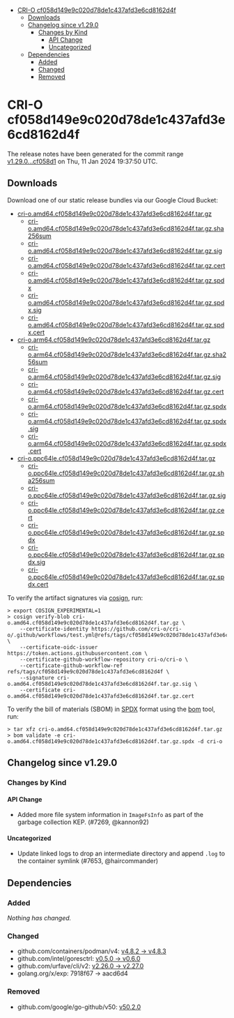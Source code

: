 - [CRI-O cf058d149e9c020d78de1c437afd3e6cd8162d4f](#cri-o-cf058d149e9c020d78de1c437afd3e6cd8162d4f)
  - [Downloads](#downloads)
  - [Changelog since v1.29.0](#changelog-since-v1290)
    - [Changes by Kind](#changes-by-kind)
      - [API Change](#api-change)
      - [Uncategorized](#uncategorized)
  - [Dependencies](#dependencies)
    - [Added](#added)
    - [Changed](#changed)
    - [Removed](#removed)

# CRI-O cf058d149e9c020d78de1c437afd3e6cd8162d4f

The release notes have been generated for the commit range
[v1.29.0...cf058d1](https://github.com/cri-o/cri-o/compare/v1.29.0...cf058d149e9c020d78de1c437afd3e6cd8162d4f) on Thu, 11 Jan 2024 19:37:50 UTC.

## Downloads

Download one of our static release bundles via our Google Cloud Bucket:

- [cri-o.amd64.cf058d149e9c020d78de1c437afd3e6cd8162d4f.tar.gz](https://storage.googleapis.com/cri-o/artifacts/cri-o.amd64.cf058d149e9c020d78de1c437afd3e6cd8162d4f.tar.gz)
  - [cri-o.amd64.cf058d149e9c020d78de1c437afd3e6cd8162d4f.tar.gz.sha256sum](https://storage.googleapis.com/cri-o/artifacts/cri-o.amd64.cf058d149e9c020d78de1c437afd3e6cd8162d4f.tar.gz.sha256sum)
  - [cri-o.amd64.cf058d149e9c020d78de1c437afd3e6cd8162d4f.tar.gz.sig](https://storage.googleapis.com/cri-o/artifacts/cri-o.amd64.cf058d149e9c020d78de1c437afd3e6cd8162d4f.tar.gz.sig)
  - [cri-o.amd64.cf058d149e9c020d78de1c437afd3e6cd8162d4f.tar.gz.cert](https://storage.googleapis.com/cri-o/artifacts/cri-o.amd64.cf058d149e9c020d78de1c437afd3e6cd8162d4f.tar.gz.cert)
  - [cri-o.amd64.cf058d149e9c020d78de1c437afd3e6cd8162d4f.tar.gz.spdx](https://storage.googleapis.com/cri-o/artifacts/cri-o.amd64.cf058d149e9c020d78de1c437afd3e6cd8162d4f.tar.gz.spdx)
  - [cri-o.amd64.cf058d149e9c020d78de1c437afd3e6cd8162d4f.tar.gz.spdx.sig](https://storage.googleapis.com/cri-o/artifacts/cri-o.amd64.cf058d149e9c020d78de1c437afd3e6cd8162d4f.tar.gz.spdx.sig)
  - [cri-o.amd64.cf058d149e9c020d78de1c437afd3e6cd8162d4f.tar.gz.spdx.cert](https://storage.googleapis.com/cri-o/artifacts/cri-o.amd64.cf058d149e9c020d78de1c437afd3e6cd8162d4f.tar.gz.spdx.cert)
- [cri-o.arm64.cf058d149e9c020d78de1c437afd3e6cd8162d4f.tar.gz](https://storage.googleapis.com/cri-o/artifacts/cri-o.arm64.cf058d149e9c020d78de1c437afd3e6cd8162d4f.tar.gz)
  - [cri-o.arm64.cf058d149e9c020d78de1c437afd3e6cd8162d4f.tar.gz.sha256sum](https://storage.googleapis.com/cri-o/artifacts/cri-o.arm64.cf058d149e9c020d78de1c437afd3e6cd8162d4f.tar.gz.sha256sum)
  - [cri-o.arm64.cf058d149e9c020d78de1c437afd3e6cd8162d4f.tar.gz.sig](https://storage.googleapis.com/cri-o/artifacts/cri-o.arm64.cf058d149e9c020d78de1c437afd3e6cd8162d4f.tar.gz.sig)
  - [cri-o.arm64.cf058d149e9c020d78de1c437afd3e6cd8162d4f.tar.gz.cert](https://storage.googleapis.com/cri-o/artifacts/cri-o.arm64.cf058d149e9c020d78de1c437afd3e6cd8162d4f.tar.gz.cert)
  - [cri-o.arm64.cf058d149e9c020d78de1c437afd3e6cd8162d4f.tar.gz.spdx](https://storage.googleapis.com/cri-o/artifacts/cri-o.arm64.cf058d149e9c020d78de1c437afd3e6cd8162d4f.tar.gz.spdx)
  - [cri-o.arm64.cf058d149e9c020d78de1c437afd3e6cd8162d4f.tar.gz.spdx.sig](https://storage.googleapis.com/cri-o/artifacts/cri-o.arm64.cf058d149e9c020d78de1c437afd3e6cd8162d4f.tar.gz.spdx.sig)
  - [cri-o.arm64.cf058d149e9c020d78de1c437afd3e6cd8162d4f.tar.gz.spdx.cert](https://storage.googleapis.com/cri-o/artifacts/cri-o.arm64.cf058d149e9c020d78de1c437afd3e6cd8162d4f.tar.gz.spdx.cert)
- [cri-o.ppc64le.cf058d149e9c020d78de1c437afd3e6cd8162d4f.tar.gz](https://storage.googleapis.com/cri-o/artifacts/cri-o.ppc64le.cf058d149e9c020d78de1c437afd3e6cd8162d4f.tar.gz)
  - [cri-o.ppc64le.cf058d149e9c020d78de1c437afd3e6cd8162d4f.tar.gz.sha256sum](https://storage.googleapis.com/cri-o/artifacts/cri-o.ppc64le.cf058d149e9c020d78de1c437afd3e6cd8162d4f.tar.gz.sha256sum)
  - [cri-o.ppc64le.cf058d149e9c020d78de1c437afd3e6cd8162d4f.tar.gz.sig](https://storage.googleapis.com/cri-o/artifacts/cri-o.ppc64le.cf058d149e9c020d78de1c437afd3e6cd8162d4f.tar.gz.sig)
  - [cri-o.ppc64le.cf058d149e9c020d78de1c437afd3e6cd8162d4f.tar.gz.cert](https://storage.googleapis.com/cri-o/artifacts/cri-o.ppc64le.cf058d149e9c020d78de1c437afd3e6cd8162d4f.tar.gz.cert)
  - [cri-o.ppc64le.cf058d149e9c020d78de1c437afd3e6cd8162d4f.tar.gz.spdx](https://storage.googleapis.com/cri-o/artifacts/cri-o.ppc64le.cf058d149e9c020d78de1c437afd3e6cd8162d4f.tar.gz.spdx)
  - [cri-o.ppc64le.cf058d149e9c020d78de1c437afd3e6cd8162d4f.tar.gz.spdx.sig](https://storage.googleapis.com/cri-o/artifacts/cri-o.ppc64le.cf058d149e9c020d78de1c437afd3e6cd8162d4f.tar.gz.spdx.sig)
  - [cri-o.ppc64le.cf058d149e9c020d78de1c437afd3e6cd8162d4f.tar.gz.spdx.cert](https://storage.googleapis.com/cri-o/artifacts/cri-o.ppc64le.cf058d149e9c020d78de1c437afd3e6cd8162d4f.tar.gz.spdx.cert)

To verify the artifact signatures via [cosign](https://github.com/sigstore/cosign), run:

```console
> export COSIGN_EXPERIMENTAL=1
> cosign verify-blob cri-o.amd64.cf058d149e9c020d78de1c437afd3e6cd8162d4f.tar.gz \
    --certificate-identity https://github.com/cri-o/cri-o/.github/workflows/test.yml@refs/tags/cf058d149e9c020d78de1c437afd3e6cd8162d4f \
    --certificate-oidc-issuer https://token.actions.githubusercontent.com \
    --certificate-github-workflow-repository cri-o/cri-o \
    --certificate-github-workflow-ref refs/tags/cf058d149e9c020d78de1c437afd3e6cd8162d4f \
    --signature cri-o.amd64.cf058d149e9c020d78de1c437afd3e6cd8162d4f.tar.gz.sig \
    --certificate cri-o.amd64.cf058d149e9c020d78de1c437afd3e6cd8162d4f.tar.gz.cert
```

To verify the bill of materials (SBOM) in [SPDX](https://spdx.org) format using the [bom](https://sigs.k8s.io/bom) tool, run:

```console
> tar xfz cri-o.amd64.cf058d149e9c020d78de1c437afd3e6cd8162d4f.tar.gz
> bom validate -e cri-o.amd64.cf058d149e9c020d78de1c437afd3e6cd8162d4f.tar.gz.spdx -d cri-o
```

## Changelog since v1.29.0

### Changes by Kind

#### API Change
 - Added more file system information in `ImageFsInfo` as part of the garbage collection KEP. (#7269, @kannon92)

#### Uncategorized
 - Update linked logs to drop an intermediate directory and append `.log` to the container symlink (#7653, @haircommander)

## Dependencies

### Added
_Nothing has changed._

### Changed
- github.com/containers/podman/v4: [v4.8.2 → v4.8.3](https://github.com/containers/podman/v4/compare/v4.8.2...v4.8.3)
- github.com/intel/goresctrl: [v0.5.0 → v0.6.0](https://github.com/intel/goresctrl/compare/v0.5.0...v0.6.0)
- github.com/urfave/cli/v2: [v2.26.0 → v2.27.0](https://github.com/urfave/cli/v2/compare/v2.26.0...v2.27.0)
- golang.org/x/exp: 7918f67 → aacd6d4

### Removed
- github.com/google/go-github/v50: [v50.2.0](https://github.com/google/go-github/v50/tree/v50.2.0)
